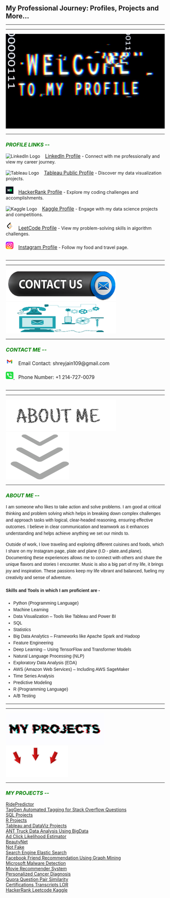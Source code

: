 <!DOCTYPE html>
<html lang='en'>
<head>
    <meta charset='UTF-8'>
    <meta name='viewport' content='width=device-width, initial-scale=1.0'>
</head>
<body>

<h1 style="font-size: 1.5em;">My Professional Journey: Profiles, Projects and More...</h1>





<hr>
<hr>

<div align=center>
    <img height="300" width="550" src="https://github.com/shreyjain99/shreyjain99/blob/main/profile%20gif.gif" alt="contact GIF">
</div>

<hr>

<h3><b><i><font color="green">PROFILE LINKS -- </font></i></b></h3>
<div>
    <a>
        <img src='https://github.com/shreyjain99/shreyjain99/blob/main/linkedin%20logo%20v2.ico' alt='LinkedIn Logo' width='24' height='23'>
    </a> &nbsp;&nbsp; <a href='https://www.linkedin.com/in/shreyjain99/' target='_blank' style="font-size: 1.1em;">LinkedIn Profile</a> - Connect with me professionally and view my career journey.<br><br>
    
    
 <a>
        <img src='https://github.com/shreyjain99/shreyjain99/blob/main/tableau%20logo%20v2.ico' alt='Tableau Logo' width='24' height='23'>
    </a> &nbsp;&nbsp; <a href='https://public.tableau.com/app/profile/shrey.jain6858/vizzes' target='_blank' style="font-size: 1.1em;">Tableau Public Profile</a> - Discover my data visualization projects.<br><br>
    
  <a>
        <img src='https://github.com/shreyjain99/shreyjain99/blob/main/hackerrank%20logo.png' alt='HackerRank Logo' width='24' height='23'>
    </a> &nbsp;&nbsp; <a href='https://www.hackerrank.com/profile/shreyjain99' target='_blank' style="font-size: 1.1em;">HackerRank Profile</a> - Explore my coding challenges and accomplishments.<br><br>
    
 <a>
        <img src='https://github.com/shreyjain99/shreyjain99/blob/main/kaggle%20logov2.ico' alt='Kaggle Logo' width='24' height='23'>
    </a> &nbsp;&nbsp; <a href='https://www.kaggle.com/shreyjain99' target='_blank' style="font-size: 1.1em;">Kaggle Profile</a> - Engage with my data science projects and competitions.<br><br>
    
 <a>
        <img src='https://github.com/shreyjain99/shreyjain99/blob/main/LeetCode-logo.png' alt='LeetCode Logo' width='24' height='23'>
    </a> &nbsp;&nbsp; <a href='https://leetcode.com/u/shreyjain99/' target='_blank' style="font-size: 1.1em;">LeetCode Profile</a> - View my problem-solving skills in algorithm challenges.<br><br>
    
 <a>
        <img src='https://github.com/shreyjain99/shreyjain99/blob/main/insta%20logo%20v2.png' alt='Instagram Logo' width='24' height='23'>
    </a> &nbsp;&nbsp; <a href='https://www.instagram.com/plate.and.plane/' target='_blank' style="font-size: 1.1em;">Instagram Profile</a> - Follow my food and travel page.<br><br>
</div>








<hr>
<hr>



<div>
    <img height="100" width="350" src="https://github.com/shreyjain99/shreyjain99/blob/main/contact%20us2.gif" alt="contact GIF">
</div>

<div>
    <img height="100" width="350" src="https://github.com/shreyjain99/shreyjain99/blob/main/Contact_us.gif" alt="contact GIF">
</div>

<hr>

<h3><b><i><font color="green">CONTACT ME -- </font></i></b></h3>

<div>

<a>
    <img src='https://github.com/shreyjain99/shreyjain99/blob/main/gmail-logo.svg' alt='Email Logo' width='24' height='23'>
</a> &nbsp;&nbsp; 
<span style="font-size: 1.1em;">
    Email Contact: <a href="mailto:shreyjain109@gmail.com" style="text-decoration: none; color: inherit;">shreyjain109@gmail.com</a>
</span><br><br>

    
<a href="tel:+12147270079">
    <img src='https://github.com/shreyjain99/shreyjain99/blob/main/phone-logo.svg' alt='Phone Logo' width='24' height='23'>
</a> &nbsp;&nbsp; 
<span style="font-size: 1.1em;">
    Phone Number: <a href="tel:+12147270079" style="text-decoration: none; color: inherit;">+1 214-727-0079</a>
</span><br><br>


</div>







<hr>
<hr>



<div>
    <img height="100" width="350" src="https://github.com/shreyjain99/shreyjain99/blob/main/about-me.gif" alt="about me GIF">
</div>

<div>
    <img height="150" width="200" src="https://github.com/shreyjain99/shreyjain99/blob/main/smartparcel-down-arrows.gif" alt="Below Arrow GIF">
</div>


<hr>

<h3><b><i><font color="green">ABOUT ME -- </font></i></b></h3>

<div style="font-family: Arial, sans-serif; line-height: 1.5;">
    <p>
        I am someone who likes to take action and solve problems. I am good at critical thinking and problem solving which helps in breaking down complex challenges and approach tasks with logical, clear-headed reasoning, ensuring effective outcomes. I believe in clear communication and teamwork as it enhances understanding and helps achieve anything we set our minds to.

Outside of work, I love traveling and exploring different cuisines and foods, which I share on my Instagram page, plate and plane (I.D - plate.and.plane). Documenting these experiences allows me to connect with others and share the unique flavors and stories I encounter. Music is also a big part of my life, it brings joy and inspiration. These passions keep my life vibrant and balanced, fueling my creativity and sense of adventure.

</p>


<h4>Skills and Tools in which I am proficient are - </h4>

<ul>
    <li>Python (Programming Language)</li>
    <li>Machine Learning</li>
    <li>Data Visualization – Tools like Tableau and Power BI</li>
    <li>SQL</li>
    <li>Statistics</li>
    <li>Big Data Analytics – Frameworks like Apache Spark and Hadoop</li>
    <li>Feature Engineering</li>
    <li>Deep Learning – Using TensorFlow and Transformer Models</li>
    <li>Natural Language Processing (NLP)</li>
    <li>Exploratory Data Analysis (EDA)</li>
    <li>AWS (Amazon Web Services) – Including AWS SageMaker</li>
    <li>Time Series Analysis</li>
    <li>Predictive Modeling</li>
    <li>R (Programming Language)</li>
    <li>A/B Testing</li>
</ul>

</div>















<hr>
<hr>

<div>
    <img height="100" src="https://github.com/shreyjain99/shreyjain99/blob/main/myprojects.gif" alt="Check GIF">
</div>

<div>
    <img height="100" src="https://github.com/shreyjain99/shreyjain99/blob/main/below_arrow.gif" alt="Below Arrow GIF">
</div>


<hr>


<h3><b><i><font color="green">MY PROJECTS -- </font></i></b></h3>

<body>
    <div>
        <a href="https://github.com/shreyjain99/RidePredictor">RidePredictor</a><br>
        <a href="https://github.com/shreyjain99/TagGen-Automated-Tagging-for-Stack-Overflow-Questions">TagGen Automated Tagging for Stack Overflow Questions</a><br>
        <a href="https://github.com/shreyjain99/SQL-Projects">SQL Projects</a><br>
        <a href="https://github.com/shreyjain99/R-Projects">R Projects</a><br>
        <a href="https://github.com/shreyjain99/Tableau-and-DataViz-Projects">Tableau and DataViz Projects</a><br>
        <a href="https://github.com/shreyjain99/ANT-Truck-Data-Analysis-Using-BigData">ANT Truck Data Analysis Using BigData</a><br>
        <a href="https://github.com/shreyjain99/Ad-Click-Likelihood-Estimator">Ad Click Likelihood Estimator</a><br>
        <a href="https://github.com/shreyjain99/BeautyNet">BeautyNet</a><br>
        <a href="https://github.com/shreyjain99/Not-Fake">Not Fake</a><br>
        <a href="https://github.com/shreyjain99/Search-Engine-Elastic-Search">Search Engine Elastic Search</a><br>
        <a href="https://github.com/shreyjain99/Facebook-Friend-Recommendation-Using-Graph-Mining">Facebook Friend Recommendation Using Graph Mining</a><br>
        <a href="https://github.com/shreyjain99/Microsoft-Malware-Detection">Microsoft Malware Detection</a><br>
        <a href="https://github.com/shreyjain99/Movie-Recommender-System">Movie Recommender System</a><br>
        <a href="https://github.com/shreyjain99/Personalized-Cancer-Diagnosis">Personalized Cancer Diagnosis</a><br>
        <a href="https://github.com/shreyjain99/Quora-Question-Pair-Similarity">Quora Question Pair Similarity</a><br>
        <a href="https://github.com/shreyjain99/Certifications-Transcripts-LOR">Certifications Transcripts LOR</a><br>
        <a href="https://github.com/shreyjain99/HackerRank-Leetcode-Kaggle">HackerRank Leetcode Kaggle</a>
    </div>
</body>


</body>
</html>
